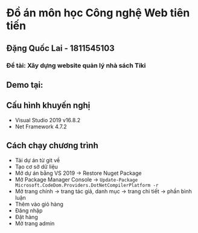 # Đồ án môn học Công nghệ Web tiên tiến
## Đặng Quốc Lai - 1811545103

### Đề tài: <b>Xây dựng website quản lý nhà sách Tiki</b>

## Demo tại: 

## Cấu hình khuyến nghị
- Visual Studio 2019 v16.8.2
- Net Framework 4.7.2

## Cách chạy chương trình
- Tải dự án từ git về
- Tạo cơ sở dữ liệu
- Mở dự án bằng VS 2019 -> Restore Nuget Package
- Mở Package Manager Console -> `Update-Package Microsoft.CodeDom.Providers.DotNetCompilerPlatform -r`
- Mở trang chính -> trang tác giả, danh mục -> trang chi tiết -> phần bình luận
- Thêm vào giỏ hàng
- Đăng nhập
- Đặt hàng
- Mở trang admin
